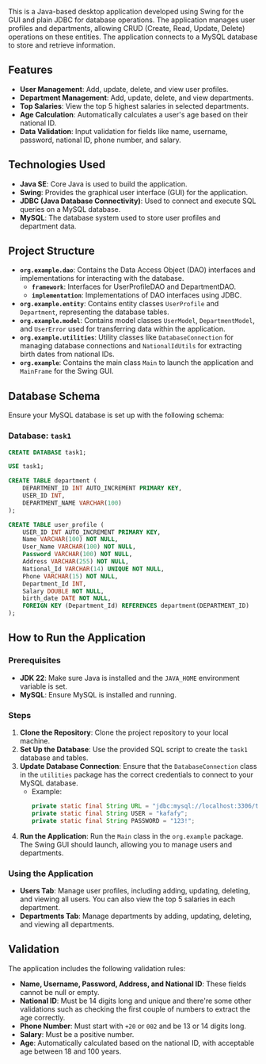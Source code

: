 

This is a Java-based desktop application developed using Swing for the GUI and plain JDBC for database operations. The application manages user profiles and departments, allowing CRUD (Create, Read, Update, Delete) operations on these entities. The application connects to a MySQL database to store and retrieve information.

## Features

- **User Management**: Add, update, delete, and view user profiles.
- **Department Management**: Add, update, delete, and view departments.
- **Top Salaries**: View the top 5 highest salaries in selected departments.
- **Age Calculation**: Automatically calculates a user's age based on their national ID.
- **Data Validation**: Input validation for fields like name, username, password, national ID, phone number, and salary.

## Technologies Used

- **Java SE**: Core Java is used to build the application.
- **Swing**: Provides the graphical user interface (GUI) for the application.
- **JDBC (Java Database Connectivity)**: Used to connect and execute SQL queries on a MySQL database.
- **MySQL**: The database system used to store user profiles and department data.

## Project Structure

- **`org.example.dao`**: Contains the Data Access Object (DAO) interfaces and implementations for interacting with the database.
  - **`framework`**: Interfaces for UserProfileDAO and DepartmentDAO.
  - **`implementation`**: Implementations of DAO interfaces using JDBC.
- **`org.example.entity`**: Contains entity classes `UserProfile` and `Department`, representing the database tables.
- **`org.example.model`**: Contains model classes `UserModel`, `DepartmentModel`, and `UserError` used for transferring data within the application.
- **`org.example.utilities`**: Utility classes like `DatabaseConnection` for managing database connections and `NationalIdUtils` for extracting birth dates from national IDs.
- **`org.example`**: Contains the main class `Main` to launch the application and `MainFrame` for the Swing GUI.

## Database Schema

Ensure your MySQL database is set up with the following schema:

### Database: `task1`

```sql
CREATE DATABASE task1;

USE task1;

CREATE TABLE department (
    DEPARTMENT_ID INT AUTO_INCREMENT PRIMARY KEY,
    USER_ID INT,
    DEPARTMENT_NAME VARCHAR(100)
);

CREATE TABLE user_profile (
    USER_ID INT AUTO_INCREMENT PRIMARY KEY,
    Name VARCHAR(100) NOT NULL,
    User_Name VARCHAR(100) NOT NULL,
    Password VARCHAR(100) NOT NULL,
    Address VARCHAR(255) NOT NULL,
    National_Id VARCHAR(14) UNIQUE NOT NULL,
    Phone VARCHAR(15) NOT NULL,
    Department_Id INT,
    Salary DOUBLE NOT NULL,
    birth_date DATE NOT NULL,
    FOREIGN KEY (Department_Id) REFERENCES department(DEPARTMENT_ID)
);
```

## How to Run the Application

### Prerequisites

- **JDK 22**: Make sure Java is installed and the `JAVA_HOME` environment variable is set.
- **MySQL**: Ensure MySQL is installed and running.

### Steps

1. **Clone the Repository**: Clone the project repository to your local machine.
2. **Set Up the Database**: Use the provided SQL script to create the `task1` database and tables.
3. **Update Database Connection**: Ensure that the `DatabaseConnection` class in the `utilities` package has the correct credentials to connect to your MySQL database.
   - Example:
     ```java
     private static final String URL = "jdbc:mysql://localhost:3306/task1";
     private static final String USER = "kafafy";
     private static final String PASSWORD = "123!";
     ```
4. **Run the Application**: Run the `Main` class in the `org.example` package. The Swing GUI should launch, allowing you to manage users and departments.

### Using the Application

- **Users Tab**: Manage user profiles, including adding, updating, deleting, and viewing all users. You can also view the top 5 salaries in each department.
- **Departments Tab**: Manage departments by adding, updating, deleting, and viewing all departments.

## Validation

The application includes the following validation rules:
- **Name, Username, Password, Address, and National ID**: These fields cannot be null or empty.
- **National ID**: Must be 14 digits long and unique and there're some other validations such as checking the first couple of numbers to extract the age correctly.
- **Phone Number**: Must start with `+20` or `002` and be 13 or 14 digits long.
- **Salary**: Must be a positive number.
- **Age**: Automatically calculated based on the national ID, with acceptable age between 18 and 100 years.

